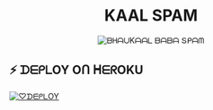 <h1 align="center">
  <b> KAAL SPAM </b>
</h1>

<p align="center">
  <img src="https://te.legra.ph/file/2963cd4cdc8018b2e9bc1.jpg" alt="ᗷᕼᗩᑌKᗩᗩᒪ ᗷᗩᗷᗩ Տᑭᗩᗰ">
</p>

## ⚡ ᗪᗴᑭᒪOY Oᑎ ᕼᗴᖇOKU
[![♡︎ᗪᗴᑭᒪOY](https://www.herokucdn.com/deploy/button.svg)](https://heroku.com/deploy?template=https://github.com/garwmishra/kaalgarw)
